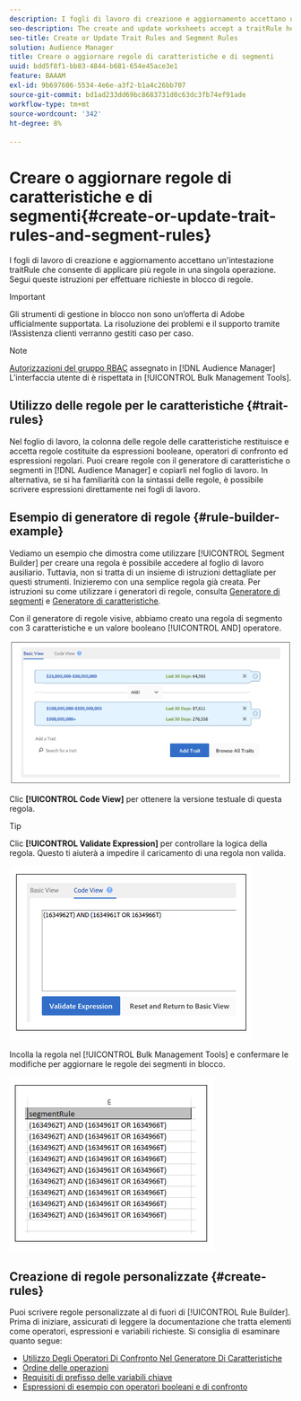```yaml
---
description: I fogli di lavoro di creazione e aggiornamento accettano un'intestazione traitRule che consente di applicare più regole in una singola operazione. Segui queste istruzioni per effettuare richieste in blocco di regole.
seo-description: The create and update worksheets accept a traitRule header that lets you apply multiple rules in a single operation. Follow these instructions to make bulk rule requests.
seo-title: Create or Update Trait Rules and Segment Rules
solution: Audience Manager
title: Creare o aggiornare regole di caratteristiche e di segmenti
uuid: bdd5f8f1-bb83-4844-b681-654e45ace3e1
feature: BAAAM
exl-id: 9b697606-5534-4e6e-a3f2-b1a4c26bb707
source-git-commit: bd1ad233dd69bc8683731d0c63dc3fb74ef91ade
workflow-type: tm+mt
source-wordcount: '342'
ht-degree: 8%

---
```


# Creare o aggiornare regole di caratteristiche e di segmenti{#create-or-update-trait-rules-and-segment-rules}

I fogli di lavoro di creazione e aggiornamento accettano un&#39;intestazione traitRule che consente di applicare più regole in una singola operazione. Segui queste istruzioni per effettuare richieste in blocco di regole.

>[!IMPORTANT]
>
>Gli strumenti di gestione in blocco non sono un’offerta di Adobe ufficialmente supportata. La risoluzione dei problemi e il supporto tramite l’Assistenza clienti verranno gestiti caso per caso.

<!-- 

<p>c_bulk_rules.xml </p>

 -->

>[!NOTE]
>
>[Autorizzazioni del gruppo RBAC](../../features/administration/administration-overview.md) assegnato in [!DNL Audience Manager] L’interfaccia utente di è rispettata in [!UICONTROL Bulk Management Tools].

## Utilizzo delle regole per le caratteristiche {#trait-rules}

Nel foglio di lavoro, la colonna delle regole delle caratteristiche restituisce e accetta regole costituite da espressioni booleane, operatori di confronto ed espressioni regolari. Puoi creare regole con il generatore di caratteristiche o segmenti in [!DNL Audience Manager] e copiarli nel foglio di lavoro. In alternativa, se si ha familiarità con la sintassi delle regole, è possibile scrivere espressioni direttamente nei fogli di lavoro.

## Esempio di generatore di regole {#rule-builder-example}

Vediamo un esempio che dimostra come utilizzare [!UICONTROL Segment Builder] per creare una regola è possibile accedere al foglio di lavoro ausiliario. Tuttavia, non si tratta di un insieme di istruzioni dettagliate per questi strumenti. Inizieremo con una semplice regola già creata. Per istruzioni su come utilizzare i generatori di regole, consulta [Generatore di segmenti](../../features/segments/segment-builder.md) e [Generatore di caratteristiche](../../features/traits/about-trait-builder.md).

Con il generatore di regole visive, abbiamo creato una regola di segmento con 3 caratteristiche e un valore booleano [!UICONTROL AND] operatore.

![](assets/visualrule.png)

Clic **[!UICONTROL Code View]** per ottenere la versione testuale di questa regola.

>[!TIP]
>
>Clic **[!UICONTROL Validate Expression]** per controllare la logica della regola. Questo ti aiuterà a impedire il caricamento di una regola non valida.

![](assets/coderule.png)

Incolla la regola nel [!UICONTROL Bulk Management Tools] e confermare le modifiche per aggiornare le regole dei segmenti in blocco.

![](assets/segmentrule.png)

## Creazione di regole personalizzate {#create-rules}

Puoi scrivere regole personalizzate al di fuori di [!UICONTROL Rule Builder]. Prima di iniziare, assicurati di leggere la documentazione che tratta elementi come operatori, espressioni e variabili richieste. Si consiglia di esaminare quanto segue:

* [Utilizzo Degli Operatori Di Confronto Nel Generatore Di Caratteristiche](../../features/traits/trait-comparison-operators.md)
* [Ordine delle operazioni](../../features/traits/trait-operator-precedence.md)
* [Requisiti di prefisso delle variabili chiave](../../features/traits/trait-variable-prefixes.md)
* [Espressioni di esempio con operatori booleani e di confronto](../../features/traits/trait-expression-samples.md)
